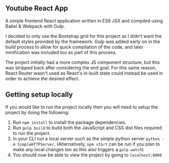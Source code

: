 ## Youtube React App

A simple frontend React application written in ES6 JSX and compiled using Babel & Webpack with Gulp.

I decided to only use the Bootstrap grid for this project as I didn't want the default styles provided by the framework. Gulp was added early on in the build process to allow for quick compilation of the code, and later minification was included too as part of this process.

The project initially had a more complex JS component structure, but this was stripped back after considering the end goal. For this same reason, React Router wasn't used as React's in-built state could instead be used in order to achieve the desired effect.

## Getting setup locally
If you would like to run the project locally then you will need to setup the project by doing the following:

1. Run `npm install` to install the package dependencies.
2. Run `gulp build` to build both the JavaScript and CSS dist files required to run the project.
3. In your CLI run a local server such as the simple python server `python -m SimpleHTTPServer`. (Alternatively, `npm start` can be run if you plan to make any local changes too as this also triggers a `gulp watch`)
4. You should now be able to view the project by going to `localhost:8000`